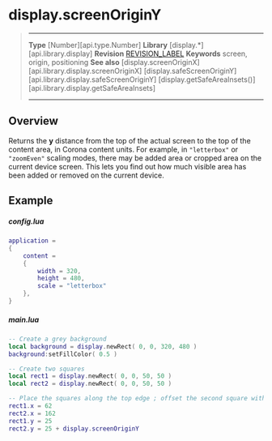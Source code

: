 
# display.screenOriginY

> --------------------- ------------------------------------------------------------------------------------------
> __Type__              [Number][api.type.Number]
> __Library__           [display.*][api.library.display]
> __Revision__          [REVISION_LABEL](REVISION_URL)
> __Keywords__          screen, origin, positioning
> __See also__          [display.screenOriginX][api.library.display.screenOriginX]
>						[display.safeScreenOriginY][api.library.display.safeScreenOriginY]
>						[display.getSafeAreaInsets()][api.library.display.getSafeAreaInsets]
> --------------------- ------------------------------------------------------------------------------------------

## Overview

Returns the __y__ distance from the top of the actual screen to the top of the content area, in Corona content units. For example, in `"letterbox"` or `"zoomEven"` scaling modes, there may be added area or cropped area on the current device screen. This lets you find out how much visible area has been added or removed on the current device.


## Example

##### config.lua

``````lua
application =
{
    content =
    {
        width = 320,
        height = 480,
        scale = "letterbox"
    },
}
``````

##### main.lua

``````lua
-- Create a grey background
local background = display.newRect( 0, 0, 320, 480 )
background:setFillColor( 0.5 )

-- Create two squares
local rect1 = display.newRect( 0, 0, 50, 50 )
local rect2 = display.newRect( 0, 0, 50, 50 )

-- Place the squares along the top edge ; offset the second square with "display.screenOriginY"
rect1.x = 62
rect2.x = 162
rect1.y = 25
rect2.y = 25 + display.screenOriginY
``````
